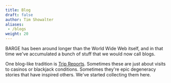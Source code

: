 ```yaml
---
title: Blog
draft: false
author: Tim Showalter
aliases: 
 - /blogs
weight: 20
---
```


BARGE has been around longer than the World Wide Web itself, and in that time
we've accumulated a bunch of stuff that we would now call blogs.

One blog-like tradition is [Trip Reports](/tags/trip-report).  Sometimes these are
just about visits to casinos or blackjack conditions.  Sometimes they're epic
degeneracy stories that have inspired others.  We've started collecting them here.
